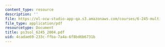 ```yaml
---
content_type: resource
description: ''
file: https://ol-ocw-studio-app-qa.s3.amazonaws.com/courses/6-245-multivariable-control-systems-spring-2004/4cadae69233cffba7a4a6f8bd6b6731b_ps3sol_6245_2004.pdf
file_type: application/pdf
resourcetype: Document
title: ps3sol_6245_2004.pdf
uid: 4cadae69-233c-ffba-7a4a-6f8bd6b6731b
---
```

